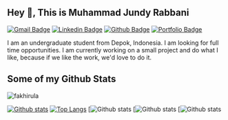 ## Hey 👋, This is Muhammad Jundy Rabbani
[![Gmail Badge](https://img.shields.io/badge/-jundyfauzi789@gmail.com-c14438?style=flat&logo=Gmail&logoColor=white&link=mailto:jundyfauzi789@gmail.com)](mailto:jundyfauzi789@gmail.com) 
[![Linkedin Badge](https://img.shields.io/badge/instagram-jundy779-blue?style=flat&logo=instagram&logoColor=blue&link=https://id.linkedin.com/in/fakhirul-akmal-544b071b7)](https://id.linkedin.com/in/fakhirul-akmal) [![Github Badge](https://img.shields.io/badge/-jundy779-grey?style=flat&logo=github&logoColor=white&link=https://github.com/jundy779/)](https://www.github.com/jundy779/) [![Portfolio Badge](https://img.shields.io/badge/portfolio-web-blue?style=flat&link=https://www.rulhaxor.net/)](https://www.rulhaxor.net/) <p align='left'>I am an undergraduate student from Depok, Indonesia. I am looking for full time opportunities. I am currently working on a small project and do what I like, because if we like the work, we'd love to do it.</p>
## Some of my Github Stats
<p align=left> <img src=https://komarev.com/ghpvc/?username=fakhirula alt=fakhirula /> </p>

[![Github stats](https://github-readme-stats.vercel.app/api?username=jundy779&show_icons=true&include_all_commits=true)](https://github.com/jundy779/github-readme-stats)
[![Top Langs](https://github-readme-stats.vercel.app/api/top-langs/?username=jundy779&layout=compact)](https://github.com/jundy779/github-readme-stats)
[![Github stats](https://raw.githubusercontent.com/jundy779/github-stats/master/generated/overview.svg#gh-dark-mode-only)
[![Github stats](https://raw.githubusercontent.com/jundy779/github-stats/master/generated/languages.svg#gh-dark-mode-only)
[![Github stats](https://github-profile-trophy.vercel.app/?jundy779=ryo-ma&theme=darkhub)
